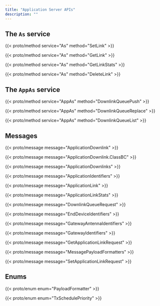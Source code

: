 ```yaml
---
title: "Application Server APIs"
description: ""
---
```


## The `As` service

{{< proto/method service="As" method="SetLink" >}}

{{< proto/method service="As" method="GetLink" >}}

{{< proto/method service="As" method="GetLinkStats" >}}

{{< proto/method service="As" method="DeleteLink" >}}

## The `AppAs` service

{{< proto/method service="AppAs" method="DownlinkQueuePush" >}}

{{< proto/method service="AppAs" method="DownlinkQueueReplace" >}}

{{< proto/method service="AppAs" method="DownlinkQueueList" >}}

## Messages

{{< proto/message message="ApplicationDownlink" >}}

{{< proto/message message="ApplicationDownlink.ClassBC" >}}

{{< proto/message message="ApplicationDownlinks" >}}

{{< proto/message message="ApplicationIdentifiers" >}}

{{< proto/message message="ApplicationLink" >}}

{{< proto/message message="ApplicationLinkStats" >}}

{{< proto/message message="DownlinkQueueRequest" >}}

{{< proto/message message="EndDeviceIdentifiers" >}}

{{< proto/message message="GatewayAntennaIdentifiers" >}}

{{< proto/message message="GatewayIdentifiers" >}}

{{< proto/message message="GetApplicationLinkRequest" >}}

{{< proto/message message="MessagePayloadFormatters" >}}

{{< proto/message message="SetApplicationLinkRequest" >}}

## Enums

{{< proto/enum enum="PayloadFormatter" >}}

{{< proto/enum enum="TxSchedulePriority" >}}
